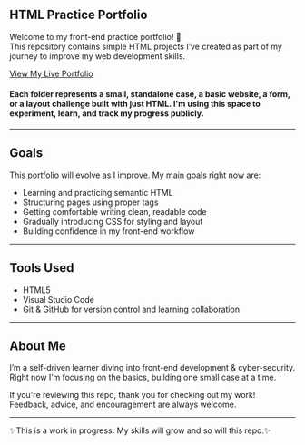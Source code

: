 ## HTML Practice Portfolio

Welcome to my front-end practice portfolio! 👋  
This repository contains simple HTML projects I’ve created as part of my journey to improve my web development skills.

[View My Live Portfolio](https://faithbabs.github.io/Web-Development-Portfolio/)


#### Each folder represents a small, standalone case, a basic website, a form, or a layout challenge built with just HTML. I'm using this space to experiment, learn, and track my progress publicly.

-------------------------------------------------------------------------------------------------------------------------------------------------------------------------------------------

## Goals

This portfolio will evolve as I improve. My main goals right now are:

- Learning and practicing semantic HTML
- Structuring pages using proper tags
- Getting comfortable writing clean, readable code
- Gradually introducing CSS for styling and layout
- Building confidence in my front-end workflow

-------------------------------------------------------------------------------------------------------------------------------------------------------------------------------------------

## Tools Used

- HTML5
- Visual Studio Code
- Git & GitHub for version control and learning collaboration

-------------------------------------------------------------------------------------------------------------------------------------------------------------------------------------------

## About Me

I’m a self-driven learner diving into front-end development & cyber-security.  
Right now I’m focusing on the basics, building one small case at a time.

If you're reviewing this repo, thank you for checking out my work!  
Feedback, advice, and encouragement are always welcome.

-------------------------------------------------------------------------------------------------------------------------------------------------------------------------------------------
 ✨This is a work in progress. My skills will grow and so will this repo.✨

